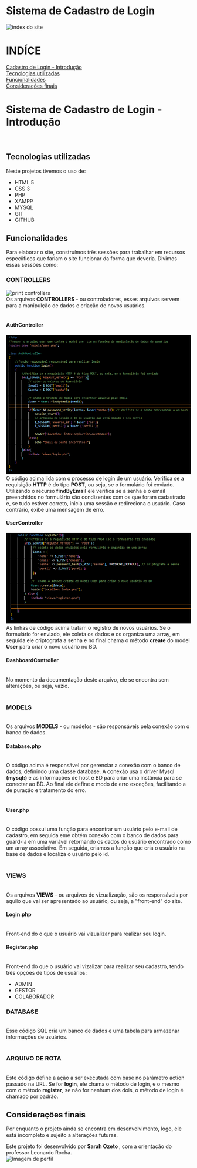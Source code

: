 # Sistema de Cadastro de Login 
![index do site]()

# INDÍCE
[Cadastro de Login - Introdução](#cadadastro-de-login---introdu%C3%A7%C3%A3o)<br>
[Tecnologias utilizadas](#tecnologias-utilizadas) <br>
[Funcionalidades](#funcionalidades) <br>
[Considerações finais](#considera%C3%A7%C3%B5es-finais)  <br>


# Sistema de Cadastro de Login - Introdução
![]()<br>


## Tecnologias utilizadas
Neste projetos tivemos o uso de:
* HTML 5 
* CSS 3
* PHP
* XAMPP
* MYSQL
* GIT 
* GITHUB

## Funcionalidades
Para elaborar o site, construímos três sessões para trabalhar em recursos especíificos que fariam o site funcionar da forma que deveria. Divimos essas sessões como:<br>


### CONTROLLERS
![print controllers]() <br>
Os arquivos **CONTROLLERS** - ou controladores, esses arquivos servem para a manipulção de dados e criação de novos usuários. <br><br>

#### AuthController 
![printi AuthController](IMG/print-authcontroller.png)<br>
O código acima lida com o processo de login de um usuário. Verifica se a requisição **HTTP** é do tipo **POST**, ou seja, se o formulário foi enviado. Utilizando o recurso **findByEmail** ele verifica se a senha e o email preenchidos no formulário são condizentes com os que foram cadastrado e, se tudo estiver correto, inicia uma sessão e redireciona o usuário. Caso contrário, exibe uma mensagem de erro.

#### UserController
![print UserController](IMG/print-usercontroller.png)<br>
As linhas de código acima tratam o registro de novos usuários. Se o formulário for enviado, ele coleta os dados e os organiza uma array, em seguida ele criptografa a senha e no final chama o método **create** do model **User** para criar o novo usuário no BD.

#### DashboardController
![]()<br>
No momento da documentação deste arquivo, ele se encontra sem alterações, ou seja, vazio.<br><br>


### MODELS
![]()<br>
Os arquivos **MODELS** - ou modelos - são responsáveis pela conexão com o banco de dados.<br>

####  Database.php
![]()<br>
O código acima é responsável por gerenciar a conexão com o banco de dados, definindo uma classe database. A conexão usa o driver Mysql **(mysql:)** e as informações de host e BD para criar uma instância para se conectar ao BD. Ao final ele define o modo de erro exceções, facilitando a de puração e tratamento do erro.<br><br>

#### User.php
![]()<br>
O código possui uma função para encontrar um usuário pelo e-mail de cadastro, em seguida eme obtém conexão com o banco de dados para guard-la em uma variável retornando os dados do usuário encontrado como um array associativo. Em seguida, criamos a função que cria o usuário na base de dados e localiza o usuário pelo id.<br><br>

### VIEWS
![]()<br>
Os arquivos **VIEWS** - ou arquivos de vizualização, são os responsáveis por aquilo que vai ser apresentado ao usuário, ou seja, a "front-end" do site.

#### Login.php
![]()<br>
Front-end do o que o usuário vai vizualizar para realizar seu login.

#### Register.php
![]()<br>
Front-end do que o usuário vai vizalizar para realizar seu cadastro, tendo três opções de tipos de usuários: 
* ADMIN
* GESTOR
* COLABORADOR<br>


### DATABASE
![]()<br>
Esse código SQL cria um banco de dados e uma tabela para armazenar informações de usuários.<br><br>

### ARQUIVO DE ROTA
![]()<br>
Este código define a ação a ser executada com base no parâmetro action passado na URL. Se for **login**, ele chama o método de login, e o mesmo com o método **register**, se não for nenhum dos dois, o método de login é chamado por padrão.


## Considerações finais
Por enquanto o projeto ainda se encontra em desenvolvimento, logo, ele está incompleto e sujeito a alterações futuras.

Este projeto foi desenvolvido por <strong> Sarah Ozeto </strong>, com a orientação do professor Leonardo Rocha. <br>
![Imagem de perfil]()